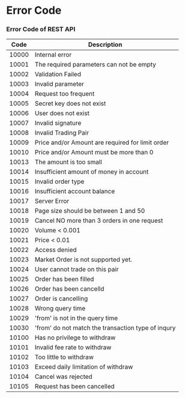 # Error Code

### Error Code of REST API

|Code|Description|
|-|-|
|10000| Internal error|
|10001| The required parameters can not be empty|
|10002|	Validation Failed|
|10003|	Invalid parameter|
|10004|	Request too frequent|
|10005|	Secret key does not exist|
|10006|	User does not exist|
|10007|	Invalid signature|
|10008|	Invalid Trading Pair|
|10009|	Price and/or Amount are required for limit order|
|10010|	Price and/or Amount must be more than 0|
|10013|	The amount is too small|
|10014|	Insufficient amount of money in account|
|10015|	Invalid order type|
|10016|	Insufficient account balance|
|10017|	Server Error|
|10018|	Page size should be between 1 and 50|
|10019|	Cancel NO more than 3 orders in one request |
|10020|	Volume < 0.001|
|10021|	Price  < 0.01 |
|10022|	Access denied |
|10023|	Market Order is not supported yet.|
|10024|	User cannot trade on this pair|
|10025|	Order has been filled|
|10026|	Order has been cancelld|
|10027|	Order is cancelling |
|10028|	Wrong query time|
|10029|	'from' is not in the query time|
|10030|	'from' do not match the  transaction type of inqury|
|10100|	Has no privilege to withdraw |
|10101|	Invalid fee rate to withdraw |
|10102|	Too little to withdraw|
|10103|	Exceed daily limitation of withdraw|
|10104|	Cancel was rejected|
|10105|	Request has been cancelled|

